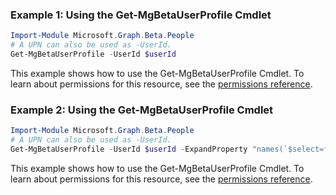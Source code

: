 ### Example 1: Using the Get-MgBetaUserProfile Cmdlet
```powershell
Import-Module Microsoft.Graph.Beta.People
# A UPN can also be used as -UserId.
Get-MgBetaUserProfile -UserId $userId
```
This example shows how to use the Get-MgBetaUserProfile Cmdlet.
To learn about permissions for this resource, see the [permissions reference](/graph/permissions-reference).
### Example 2: Using the Get-MgBetaUserProfile Cmdlet
```powershell
Import-Module Microsoft.Graph.Beta.People
# A UPN can also be used as -UserId.
Get-MgBetaUserProfile -UserId $userId -ExpandProperty "names(`$select=first,last),skills(`$select=displayName)" 
```
This example shows how to use the Get-MgBetaUserProfile Cmdlet.
To learn about permissions for this resource, see the [permissions reference](/graph/permissions-reference).
